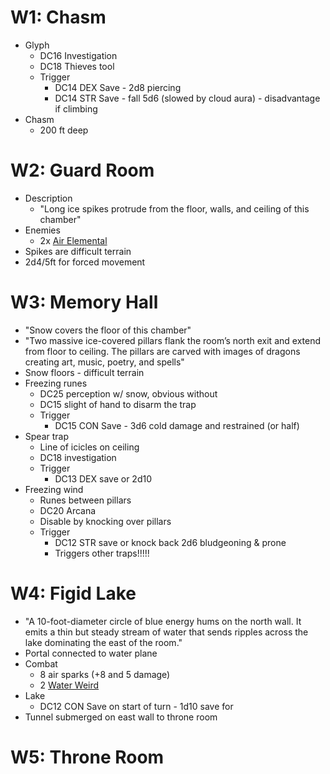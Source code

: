 # W1: Chasm

* Glyph
	* DC16 Investigation
	* DC18 Thieves tool
	* Trigger
		* DC14 DEX Save - 2d8 piercing
		* DC14 STR Save - fall 5d6 (slowed by cloud aura) - disadvantage if climbing
* Chasm
	* 200 ft deep

# W2: Guard Room

* Description
	* "Long ice spikes protrude from the floor, walls, and ceiling of this chamber"
* Enemies
	* 2x [Air Elemental](https://www.dndbeyond.com/monsters/16774-air-elemental)
* Spikes are difficult terrain
* 2d4/5ft for forced movement
# W3: Memory Hall

* "Snow covers the floor of this chamber"
* "Two massive ice-covered pillars flank the room’s north exit and extend from floor to ceiling. The pillars are carved with images of dragons creating art, music, poetry, and spells"
* Snow floors - difficult terrain
* Freezing runes
	* DC25 perception w/ snow, obvious without
	* DC15 slight of hand to disarm the trap
	* Trigger
		* DC15 CON Save - 3d6 cold damage and restrained (or half)
* Spear trap
	* Line of icicles on ceiling
	* DC18 investigation
	* Trigger
		* DC13 DEX save or 2d10
* Freezing wind
	* Runes between pillars
	* DC20 Arcana
	* Disable by knocking over pillars
	* Trigger
		* DC12 STR save or knock back 2d6 bludgeoning & prone
		* Triggers other traps!!!!!

# W4: Figid Lake

* "A 10-foot-diameter circle of blue energy hums on the north wall. It emits a thin but steady stream of water that sends ripples across the lake dominating the east of the room."
* Portal connected to water plane
* Combat
	* 8 air sparks (+8 and 5 damage)
	* 2 [Water Weird](https://www.dndbeyond.com/monsters/17208-water-weird)
* Lake
	* DC12 CON Save on start of turn - 1d10 save for
* Tunnel submerged on east wall to throne room

# W5: Throne Room
